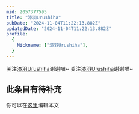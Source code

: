 ```yaml
---
mid: 2057377595
title: "漆羽Urushiha"
pubDate: "2024-11-04T11:22:13.882Z"
updatedDate: "2024-11-04T11:22:13.882Z"
profile:
  {
    Nickname: ["漆羽Urushiha"],
  }
---
```


关注[漆羽Urushiha](https://space.bilibili.com/2057377595)谢谢喵~ 关注[漆羽Urushiha](https://space.bilibili.com/2057377595)谢谢喵~

## 此条目有待补充
你可以在[这里](https://github.com/Yuhanawa/VTuber.ICU/edit/master/src/content/v/漆羽Urushiha/index.md)编辑本文
